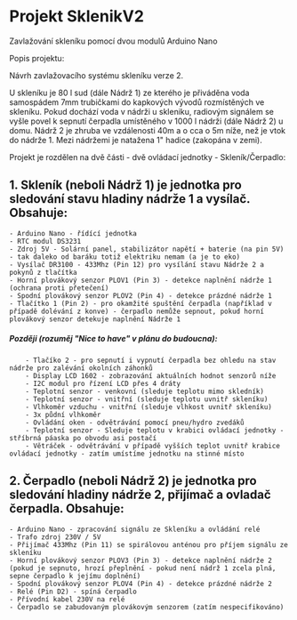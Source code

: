 # Projekt SklenikV2
Zavlažování skleníku pomocí dvou modulů Arduino Nano

Popis projektu:

Návrh zavlažovacího systému skleníku verze 2.

U skleníku je 80 l sud (dále Nádrž 1) ze kterého je přiváděna voda samospádem 7mm trubičkami do kapkových vývodů rozmístěných ve skleníku.
Pokud dochází voda v nádrži u skleniku, radiovým signálem se vyšle povel k sepnutí čerpadla umístěného v 1000 l nádrži (dále Nádrž 2) u domu. Nádrž 2 je zhruba ve vzdálenosti 40m a o cca o 5m níže, než je vtok do nádrže 1. Mezi nádržemi je natažena 1" hadice (zakopána v zemi).

Projekt je rozdělen na dvě části - dvě ovládací jednotky - Skleník/Čerpadlo:

## 1. Skleník (neboli Nádrž 1) je jednotka pro sledování stavu hladiny nádrže 1 a vysílač. Obsahuje:
    - Arduino Nano - řídící jednotka
    - RTC modul DS3231
    - Zdroj 5V - Solární panel, stabilizátor napětí + baterie (na pin 5V) - tak daleko od baráku totiž elektriku nemam (a je to eko)
    - Vysílač DR3100 - 433Mhz (Pin 12) pro vysílání stavu Nádrže 2 a pokynů z tlačítka
    - Horní plovákový senzor PLOV1 (Pin 3) - detekce naplnění nádrže 1 (ochrana proti přetečení)
    - Spodní plovákový senzor PLOV2 (Pin 4) - detekce prázdné nádrže 1
    - Tlačítko 1 (Pin 2) - pro okamžité spuštění čerpadla (například v případě dolévání z konve) - čerpadlo nemůže sepnout, pokud horní   plovákový senzor detekuje naplnění Nádrže 1
    
 #####  Později (rozuměj "Nice to have" v plánu do budoucna):
        - Tlačíko 2 - pro sepnutí i vypnutí čerpadla bez ohledu na stav nádrže pro zalévání okolních záhonků
        - Display LCD 1602 - zobrazování aktuálních hodnot senzorů níže
        - I2C modul pro řízení LCD přes 4 dráty
        - Teplotní senzor - venkovní (sleduje teplotu mimo skledník)
        - Teplotní senzor - vnitřní (sleduje teplotu uvnitř skleníku)
        - Vlhkoměr vzduchu - vnitřní (sleduje vlhkost uvnitř skleníku)
        - 3x půdní vlhkoměr
        - Ovládání oken - odvětrávání pomocí pneu/hydro zvedáků
        - Teplotní senzor - Sleduje teplotu v krabici ovládací jednotky - stříbrná páaska po obvodu asi postačí
        - Větráček - odvětrávání v případě vyšších teplot uvnitř krabice ovládací jednotky - zatím umístíme jednotku na stinné místo
    
## 2. Čerpadlo (neboli Nádrž 2) je jednotka pro sledování hladiny nádrže 2, přijímač a ovladač čerpadla. Obsahuje:
    - Arduino Nano - zpracování signálu ze Skleníku a ovládání relé
    - Trafo zdroj 230V / 5V
    - Přijímač 433Mhz (Pin 11) se spirálovou anténou pro příjem signálu ze skleníku
    - Horní plovákový senzor PLOV3 (Pin 3) - detekce naplnění nádrže 2 (pokud je sepnuto, hrozí přeplnění - pokud není nádrž 1 zcela plná, sepne čerpadlo k jejímu doplnění)
    - Spodní plovákový senzor PLOV4 (Pin 4) - detekce prázdné nádrže 2
    - Relé (Pin D2) - spíná čerpadlo
    - Přívodní kabel 230V na relé 
    - Čerpadlo se zabudovaným plovákovým senzorem (zatím nespecifikováno)
